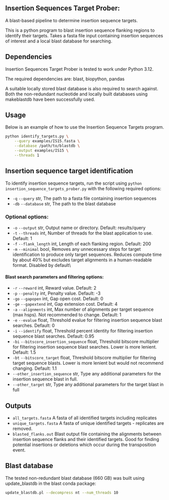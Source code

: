 ## Insertion Sequences Target Prober:

A blast-based pipeline to determine insertion sequence targets.

This is a python program to blast insertion sequence flanking regions to identify their targets. Takes a fasta file input containing insertion sequences of interest and a local blast database for searching.

## Dependencies

Insertion Sequences Target Prober is tested to work under Python 3.12.

The required dependencies are: blast, biopython, pandas

A suitable locally stored blast database is also required to search against. Both the non-redundant nucleotide and locally built databases using makeblastdb have been successfully used.

## Usage

Below is an example of how to use the Insertion Sequence Targets program.

``` bash
python identify_targets.py \
    --query examples/IS15.fasta \
    --database /path/to/blastdb \
    --output examples/IS15 \
    --threads 1
```

## Insertion sequence target identification

To identify insertion sequence targets, run the script using `python insertion_sequence_targets_prober.py` with the following required options:

-   `-q` `--query` str, The path to a fasta file containing insertion sequences
-   `-db` `--database` str, The path to the blast database

### Optional options:

-   `-o` `--output` str, Output name or directory. Default: results/query
-   `-t` `--threads` int, Number of threads for the blast application to use. Default: 1
-   `-f` `--flank_length` int, Length of each flanking region. Default: 200
-   `-m` `--minimal` bool, Removes any unnecessary steps for target identification to produce only target sequences. Reduces compute time by about 40% but excludes target alignments in a human-readable format. Disabled by default\

#### Blast search parameters and filtering options:

-   `-r` `--reward` int, Reward value. Default: 2
-   `-p` `--penalty` int, Penalty value. Default: -3
-   `-go` `--gapopen` int, Gap open cost. Default: 0
-   `-ge` `--gapextend` int, Gap extension cost. Default: 4
-   `-a` `--alignments` int, Max number of alignments per target sequence (max hsps). Not recommended to change. Default: 1
-   `-e` `--evalue` float, Threshold evalue for filtering insertion sequence blast searches. Default: 0
-   `-i` `--identify` float, Threshold percent identity for filtering insertion sequence blast searches. Default: 0.95
-   `-bi` `--bitscore_insertion_sequence` float, Threshold bitscore multiplier for filtering insertion sequence blast searches. Lower is more lenient. Default: 1.5
-   `-bt` `--bitscore_target` float, Threshold bitscore multiplier for filtering target sequence blasts. Lower is more lenient but would not recommend changing. Default: 1.1
-   `--other_insertion_sequence` str, Type any additional parameters for the insertion sequence blast in full.
-   `--other_target` str, Type any additional parameters for the target blast in full

## Outputs

-   `all_targets.fasta` A fasta of all identified targets including replicates
-   `unique_targets.fasta` A fasta of unique identified targets - replicates are removed.
-   `blasted_flanks.out` Blast output file containing the alignments between insertion sequence flanks and their identified targets. Good for finding potential insertions or deletions which occur during the transposition event.

## Blast database

The tested non-redundant blast database (660 GB) was built using update_blastdb in the blast conda package:

``` bash
update_blastdb.pl --decompress nt --num_threads 10
```